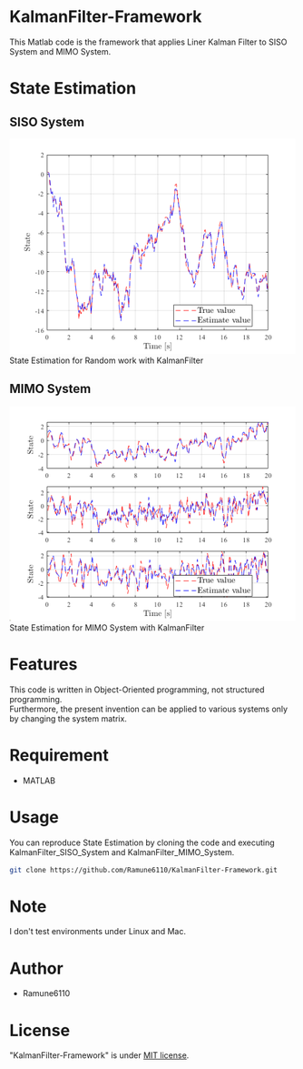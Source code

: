 # KalmanFilter-Framework

This Matlab code is the framework that applies Liner Kalman Filter
to SISO System and MIMO System.

# State Estimation
## SISO System

![State Estimation SISO System](https://github.com/Ramune6110/KalmanFilter-Framework/blob/master/KalmanFilter_Framework_SISO.png)  
State Estimation for Random work with KalmanFilter

## MIMO System

![State Estimation MIMO System](https://github.com/Ramune6110/KalmanFilter-Framework/blob/master/KalmanFilter_Framework_MIMO.png)  
State Estimation for MIMO System with KalmanFilter

# Features

This code is written in Object-Oriented programming, not structured programming.  
Furthermore, the present invention can be applied to various systems only by changing the system matrix.

# Requirement

* MATLAB

# Usage

You can reproduce State Estimation by cloning the code and executing 
KalmanFilter_SISO_System and KalmanFilter_MIMO_System.
```bash
git clone https://github.com/Ramune6110/KalmanFilter-Framework.git
```

# Note

I don't test environments under Linux and Mac.

# Author

* Ramune6110

# License

"KalmanFilter-Framework" is under [MIT license](https://en.wikipedia.org/wiki/MIT_License).
